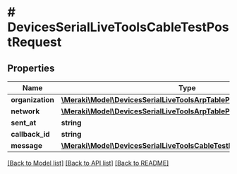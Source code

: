 # # DevicesSerialLiveToolsCableTestPostRequest

## Properties

Name | Type | Description | Notes
------------ | ------------- | ------------- | -------------
**organization** | [**\Meraki\Model\DevicesSerialLiveToolsArpTablePostRequestOrganization**](DevicesSerialLiveToolsArpTablePostRequestOrganization.md) |  | [optional]
**network** | [**\Meraki\Model\DevicesSerialLiveToolsArpTablePostRequestOrganization**](DevicesSerialLiveToolsArpTablePostRequestOrganization.md) |  | [optional]
**sent_at** | **string** |  | [optional]
**callback_id** | **string** |  | [optional]
**message** | [**\Meraki\Model\DevicesSerialLiveToolsCableTestPostRequestMessage**](DevicesSerialLiveToolsCableTestPostRequestMessage.md) |  | [optional]

[[Back to Model list]](../../README.md#models) [[Back to API list]](../../README.md#endpoints) [[Back to README]](../../README.md)
